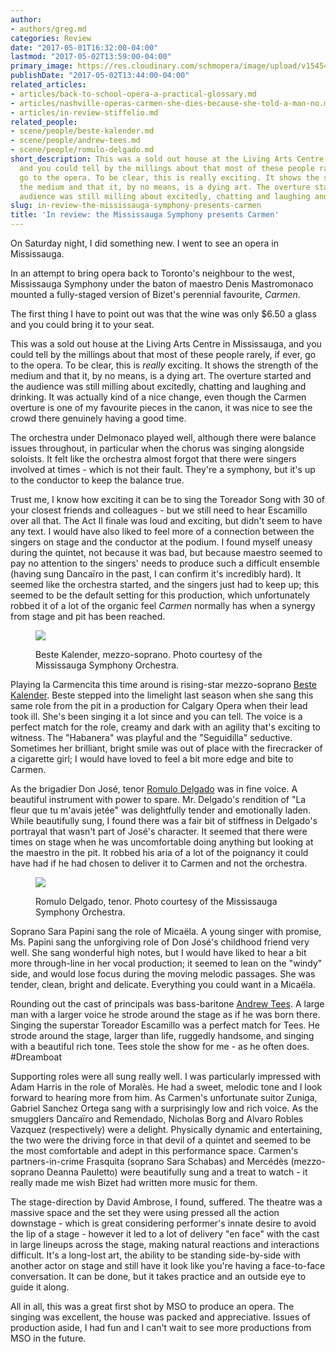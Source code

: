 ```yaml
---
author:
- authors/greg.md
categories: Review
date: "2017-05-01T16:32:00-04:00"
lastmod: "2017-05-02T13:59:00-04:00"
primary_image: https://res.cloudinary.com/schmopera/image/upload/v1545409169/media/webhook-uploads/1493744416965/2017-05-02---Carmen.jpg.jpg
publishDate: "2017-05-02T13:44:00-04:00"
related_articles:
- articles/back-to-school-opera-a-practical-glossary.md
- articles/nashville-operas-carmen-she-dies-because-she-told-a-man-no.md
- articles/in-review-stiffelio.md
related_people:
- scene/people/beste-kalender.md
- scene/people/andrew-tees.md
- scene/people/romulo-delgado.md
short_description: This was a sold out house at the Living Arts Centre in Mississauga,
  and you could tell by the millings about that most of these people rarely, if ever,
  go to the opera. To be clear, this is really exciting. It shows the strength of
  the medium and that it, by no means, is a dying art. The overture started and the
  audience was still milling about excitedly, chatting and laughing and drinking.
slug: in-review-the-mississauga-symphony-presents-carmen
title: 'In review: the Mississauga Symphony presents Carmen'
---
```


On Saturday night, I did something new. I went to see an opera in Mississauga. 

In an attempt to bring opera back to Toronto's neighbour to the west, Mississauga Symphony under the baton of maestro Denis Mastromonaco mounted a fully-staged version of Bizet's perennial favourite, *Carmen*. 

The first thing I have to point out was that the wine was only $6.50 a glass and you could bring it to your seat. 

This was a sold out house at the Living Arts Centre in Mississauga, and you could tell by the millings about that most of these people rarely, if ever, go to the opera. To be clear, this is *really* exciting. It shows the strength of the medium and that it, by no means, is a dying art. The overture started and the audience was still milling about excitedly, chatting and laughing and drinking. It was actually kind of a nice change, even though the Carmen overture is one of my favourite pieces in the canon, it was nice to see the crowd there genuinely having a good time. 

The orchestra under Delmonaco played well, although there were balance issues throughout, in particular when the chorus was singing alongside soloists. It felt like the orchestra almost forgot that there were singers involved at times - which is not their fault. They're a symphony, but it's up to the conductor to keep the balance true. 

Trust me, I know how exciting it can be to sing the Toreador Song with 30 of your closest friends and colleagues - but we still need to hear Escamillo over all that. The Act II finale was loud and exciting, but didn't seem to have any text. I would have also liked to feel more of a connection between the singers on stage and the conductor at the podium. I found myself uneasy during the quintet, not because it was bad, but because maestro seemed to pay no attention to the singers' needs to produce such a difficult ensemble (having sung Dancaïro in the past, I can confirm it's incredibly hard). It seemed like the orchestra started, and the singers just had to keep up; this seemed to be the default setting for this production, which unfortunately robbed it of a lot of the organic feel *Carmen* normally has when a synergy from stage and pit has been reached. 

<figure data-type="image">

![](https://res.cloudinary.com/schmopera/image/upload/v1545409169/media/webhook-uploads/1493744497304/2017-05-02---Beste-Kalender-1.jpg.jpg)
<figcaption>Beste Kalender, mezzo-soprano. Photo courtesy of the Mississauga Symphony Orchestra.</figcaption>
</figure>

Playing la Carmencita this time around is rising-star mezzo-soprano [Beste Kalender](/scene/people/beste-kalender/). Beste stepped into the limelight last season when she sang this same role from the pit in a production for Calgary Opera when their lead took ill. She's been singing it a lot since and you can tell. The voice is a perfect match for the role, creamy and dark with an agility that's exciting to witness. The "Habanera" was playful and the "Seguidilla" seductive. Sometimes her brilliant, bright smile was out of place with the firecracker of a cigarette girl; I would have loved to feel a bit more edge and bite to Carmen. 

As the brigadier Don José, tenor [Romulo Delgado](/scene/people/romulo-delgado/) was in fine voice. A beautiful instrument with power to spare. Mr. Delgado's rendition of "La fleur que tu m'avais jetée" was delightfully tender and emotionally laden. While beautifully sung, I found there was a fair bit of stiffness in Delgado's portrayal that wasn't part of José's character. It seemed that there were times on stage when he was uncomfortable doing anything but looking at the maestro in the pit. It robbed his aria of a lot of the poignancy it could have had if he had chosen to deliver it to Carmen and not the orchestra.

<figure data-type="image">

![](https://res.cloudinary.com/schmopera/image/upload/v1545409169/media/webhook-uploads/1493744505069/2017-05-02---Romulo-1.jpg.jpg)
<figcaption>Romulo Delgado, tenor. Photo courtesy of the Mississauga Symphony Orchestra.</figcaption>
</figure>

Soprano Sara Papini sang the role of Micaëla. A young singer with promise, Ms. Papini sang the unforgiving role of Don José's childhood friend very well. She sang wonderful high notes, but I would have liked to hear a bit more through-line in her vocal production; it seemed to lean on the "windy" side, and would lose focus during the moving melodic passages. She was tender, clean, bright and delicate. Everything you could want in a Micaëla. 

Rounding out the cast of principals was bass-baritone [Andrew Tees](/scene/people/andrew-tees/). A large man with a larger voice he strode around the stage as if he was born there. Singing the superstar Toreador Escamillo was a perfect match for Tees. He strode around the stage, larger than life, ruggedly handsome, and singing with a beautiful rich tone.  Tees stole the show for me - as he often does. #Dreamboat

Supporting roles were all sung really well. I was particularly impressed with Adam Harris in the role of Moralès. He had a sweet, melodic tone and I look forward to hearing more from him. As Carmen's unfortunate suitor Zuniga, Gabriel Sanchez Ortega sang with a surprisingly low and rich voice. As the smugglers Dancaïro and Remendado, Nicholas Borg and Alvaro Robles Vazquez (respectively) were a delight. Physically dynamic and entertaining, the two were the driving force in that devil of a quintet and seemed to be the most comfortable and adept in this performance space. Carmen's partners-in-crime Frasquita (soprano Sara Schabas) and Mercédès  (mezzo-soprano Deanna Pauletto) were beautifully sung and a treat to watch - it really made me wish Bizet had written more music for them. 

The stage-direction by David Ambrose, I found, suffered. The theatre was a massive space and the set they were using pressed all the action downstage - which is great considering performer's innate desire to avoid the lip of a stage - however it led to a lot of delivery "en face" with the cast in large lineups across the stage, making natural reactions and interactions difficult. It's a long-lost art, the ability to be standing side-by-side with another actor on stage and still have it look like you're having a face-to-face conversation. It can be done, but it takes practice and an outside eye to guide it along. 

All in all, this was a great first shot by MSO to produce an opera. The singing was excellent, the house was packed and appreciative. Issues of production aside, I had fun and I can't wait to see more productions from MSO in the future.
